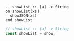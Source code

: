 ```applescript
-- showList :: [a] -> String
on showList(xs)
  showJSON(xs)
end showList
```

```js
// showList :: [a] -> String
const showList = show;
```